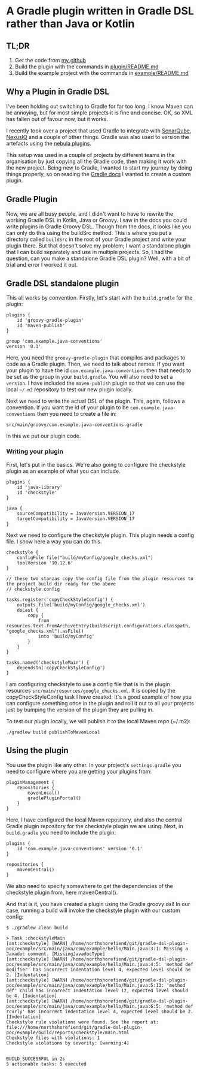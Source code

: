 # A Gradle plugin written in Gradle DSL rather than Java or Kotlin

## TL;DR
1. Get the code from [my github]()
2. Build the plugin with the commands in [plugin/README.md](./plugin/README.md)
3. Build the example project with the commands in [example/README.md](./example/README.md)

## Why a Plugin in Gradle DSL
I've been holding out switching to Gradle for far too long. I know Maven can be annoying, but for most simple projects
it is fine and concise. OK, so XML has fallen out of favour now, but it works.

I recently took over a project that used Gradle to integrate with [SonarQube](https://docs.sonarsource.com/sonarqube/latest/analyzing-source-code/scanners/sonarscanner-for-gradle/),
[NexusIQ](https://blog.sonatype.com/new-sonatype-scan-gradle-plugin) and a couple of other things. Gradle
was also used to version the artefacts using the [nebula plugins](https://nebula-plugins.github.io/).

This setup was used in a couple of projects by different teams in the organisation by just copying all the Gradle code,
then making it work with the new project. Being new to Gradle, I wanted to start my journey by doing things properly,
so on reading the [Gradle docs](https://docs.gradle.org/current/userguide/custom_plugins.html) I wanted to create
a custom plugin.

## Gradle Plugin
Now, we are all busy people, and I didn't want to have to rewrite the working Gradle DSL in Kotlin, Java or Groovy. I
saw in the docs you could write plugins in Gradle Groovy DSL. Though from the docs, it looks like you can only do this
using the buildSrc method. This is where you put a directory called `buildSrc`
in the root of your Gradle project and write your plugin there. But that doesn't solve my problem; I want a standalone
plugin that I can build separately and use in multiple projects. So, I had the question, can you make a standalone
Gradle DSL plugin? Well, with a bit of trial and error I worked it out.

## Gradle DSL standalone plugin
This all works by convention. Firstly, let's start with the `build.gradle` for the plugin:
```
plugins {
    id 'groovy-gradle-plugin'
    id 'maven-publish'
}

group 'com.example.java-conventions'
version '0.1'
```

Here, you need the `groovy-gradle-plugin` that compiles and packages to code as a Gradle plugin. Then, we need to talk about
names: If you want your plugin to have the id `com.example.java-conventions` then that needs to be set as the group
in your `build.gradle`. You will also need to set a `version`. I have included the `maven-publish` plugin so that we can
use the local `~/.m2` repository to test our new plugin locally.

Next we need to write the actual DSL of the plugin. This, again, follows a convention. If you want the id of your plugin
to be `com.example.java-conventions` then you need to create a file in:

```src/main/groovy/com.example.java-conventions.gradle```

In this we put our plugin code.

### Writing your plugin
First, let's put in the basics. We're also going to configure the checkstyle plugin
as an example of what you can include.

```
plugins {
    id 'java-library'
    id 'checkstyle'
}

java {
    sourceCompatibility = JavaVersion.VERSION_17
    targetCompatibility = JavaVersion.VERSION_17
}
```

Next we need to configure the checkstyle plugin. This plugin needs a config file. I show here a way you can do this.

```
checkstyle {
    configFile file("build/myConfig/google_checks.xml")
    toolVersion '10.12.6'
}

// these two stanzas copy the config file from the plugin resources to the project build dir ready for the above
// checkstyle config

tasks.register('copyCheckStyleConfig') {
    outputs.file('build/myConfig/google_checks.xml')
    doLast {
        copy {
            from resources.text.fromArchiveEntry(buildscript.configurations.classpath, "google_checks.xml").asFile()
            into 'build/myConfig'
        }
    }
}

tasks.named('checkstyleMain') {
    dependsOn('copyCheckStyleConfig')
}
```

I am configuring checkstyle to use a config file that is in the plugin resources `src/main/resources/google_checks.xml`.
It is copied by the copyCheckStyleConfig task I have created. 
It's a good example of how you can configure something once in the plugin and roll it out to all your projects just by
bumping the version of the plugin they are pulling in.

To test our plugin locally, we will publish it to the local Maven repo (~/.m2):

```./gradlew build publishToMavenLocal```

## Using the plugin
You use the plugin like any other. In your project's `settings.gradle` you need to configure where you are getting your 
plugins from:
```
pluginManagement {
    repositories {
        mavenLocal()
        gradlePluginPortal()
    }
}
```

Here, I have configured the local Maven repository, and also the central Gradle plugin repository for the checkstyle
plugin we are using. Next, in `build.gradle` you need to include the plugin:

```
plugins {
    id 'com.example.java-conventions' version '0.1'
}

repositories {
    mavenCentral()
}
```

We also need to specify somewhere to get the dependencies of the checkstyle plugin from, here mavenCentral().

And that is it, you have created a plugin using the Gradle groovy dsl! In our case, running a build will
invoke the checkstyle plugin with our custom config:

```
$ ./gradlew clean build

> Task :checkstyleMain
[ant:checkstyle] [WARN] /home/northshorefiend/git/gradle-dsl-plugin-poc/example/src/main/java/com/example/hello/Main.java:3:1: Missing a Javadoc comment. [MissingJavadocType]
[ant:checkstyle] [WARN] /home/northshorefiend/git/gradle-dsl-plugin-poc/example/src/main/java/com/example/hello/Main.java:4:5: 'method def modifier' has incorrect indentation level 4, expected level should be 2. [Indentation]
[ant:checkstyle] [WARN] /home/northshorefiend/git/gradle-dsl-plugin-poc/example/src/main/java/com/example/hello/Main.java:5:13: 'method def' child has incorrect indentation level 12, expected level should be 4. [Indentation]
[ant:checkstyle] [WARN] /home/northshorefiend/git/gradle-dsl-plugin-poc/example/src/main/java/com/example/hello/Main.java:6:5: 'method def rcurly' has incorrect indentation level 4, expected level should be 2. [Indentation]
Checkstyle rule violations were found. See the report at: file:///home/northshorefiend/git/gradle-dsl-plugin-poc/example/build/reports/checkstyle/main.html
Checkstyle files with violations: 1
Checkstyle violations by severity: [warning:4]


BUILD SUCCESSFUL in 2s
5 actionable tasks: 5 executed
```
